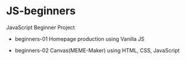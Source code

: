# JS-beginners
JavaScript Beginner Project


- beginners-01
Homepage production using Vanilla JS

- beginners-02
Canvas(MEME-Maker) using HTML, CSS, JavaScript
